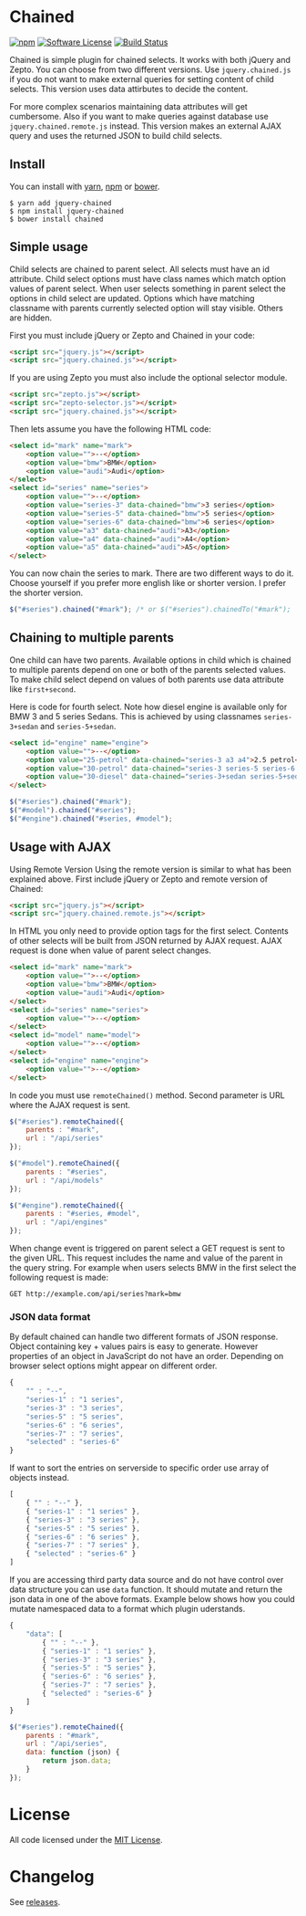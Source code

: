 # Chained

[![npm](https://img.shields.io/npm/v/jquery-chained.svg)](https://www.npmjs.com/package/jquery-chained)
[![Software License](https://img.shields.io/badge/license-MIT-brightgreen.svg?style=flat-square)](LICENSE.txt)
[![Build Status](https://img.shields.io/travis/tuupola/jquery_chained/master.svg?style=flat-square)](https://travis-ci.org/tuupola/jquery_chained)

Chained is simple plugin for chained selects. It works with both jQuery and Zepto. You can choose from two different versions. Use `jquery.chained.js` if you do not want to make external queries for setting content of child selects. This version uses data attirbutes to decide the content.

For more complex scenarios maintaining data attributes will get cumbersome. Also if you want to make queries against database use `jquery.chained.remote.js` instead. This version makes an external AJAX query and uses the returned JSON to build child selects.

## Install

You can install with [yarn](https://yarnpkg.com/), [npm](https://www.npmjs.com/) or [bower](http://bower.io/).

```
$ yarn add jquery-chained
$ npm install jquery-chained
$ bower install chained
```

## Simple usage

Child selects are chained to parent select. All selects must have an id attribute. Child select options must have class names which match option values of parent select. When user selects something in parent select the options in child select are updated. Options which have matching classname with parents currently selected option will stay visible. Others are hidden.

First you must include jQuery or Zepto and Chained in your code:

```html
<script src="jquery.js"></script>
<script src="jquery.chained.js"></script>
```

If you are using Zepto you must also include the optional selector module.

```html
<script src="zepto.js"></script>
<script src="zepto-selector.js"></script>
<script src="jquery.chained.js"></script>
```

Then lets assume you have the following HTML code:

```html
<select id="mark" name="mark">
    <option value="">--</option>
    <option value="bmw">BMW</option>
    <option value="audi">Audi</option>
</select>
<select id="series" name="series">
    <option value="">--</option>
    <option value="series-3" data-chained="bmw">3 series</option>
    <option value="series-5" data-chained="bmw">5 series</option>
    <option value="series-6" data-chained="bmw">6 series</option>
    <option value="a3" data-chained="audi">A3</option>
    <option value="a4" data-chained="audi">A4</option>
    <option value="a5" data-chained="audi">A5</option>
</select>
```

You can now chain the series to mark. There are two different ways to do it. Choose yourself if you prefer more english like or shorter version. I prefer the shorter version.

```javascript
$("#series").chained("#mark"); /* or $("#series").chainedTo("#mark");
```

## Chaining to multiple parents

One child can have two parents. Available options in child which is chained to multiple parents depend on one or both of the parents selected values. To make child select depend on values of both parents use data attribute like `first+second`.

Here is code for fourth select. Note how diesel engine is available only for BMW 3 and 5 series Sedans. This is achieved by using classnames `series-3+sedan` and `series-5+sedan`.

```html
<select id="engine" name="engine">
    <option value="">--</option>
    <option value="25-petrol" data-chained="series-3 a3 a4">2.5 petrol</option>
    <option value="30-petrol" data-chained="series-3 series-5 series-6 a3 a4 a5">3.0 petrol</option>
    <option value="30-diesel" data-chained="series-3+sedan series-5+sedan a5">3.0 diesel</option>
</select>
```
```javascript
$("#series").chained("#mark");
$("#model").chained("#series");
$("#engine").chained("#series, #model");
```

## Usage with AJAX

Using Remote Version
Using the remote version is similar to what has been explained above. First include jQuery or Zepto and remote version of Chained:

```html
<script src="jquery.js"></script>
<script src="jquery.chained.remote.js"></script>
```

In HTML you only need to provide option tags for the first select. Contents of other selects will be built from JSON returned by AJAX request. AJAX request is done when value of parent select changes.

```html
<select id="mark" name="mark">
    <option value="">--</option>
    <option value="bmw">BMW</option>
    <option value="audi">Audi</option>
</select>
<select id="series" name="series">
    <option value="">--</option>
</select>
<select id="model" name="model">
    <option value="">--</option>
</select>
<select id="engine" name="engine">
    <option value="">--</option>
</select>
```

In code you must use `remoteChained()` method. Second parameter is URL where the AJAX request is sent.

```javascript
$("#series").remoteChained({
    parents : "#mark",
    url : "/api/series"
});

$("#model").remoteChained({
    parents : "#series",
    url : "/api/models"
});

$("#engine").remoteChained({
    parents : "#series, #model",
    url : "/api/engines"
});
```

When change event is triggered on parent select a GET request is sent to the given URL. This request includes the name and value of the parent in the query string. For example when users selects BMW in the first select the following request is made:

```
GET http://example.com/api/series?mark=bmw
```

### JSON data format

By default chained can handle two different formats of JSON response. Object containing key + values pairs is easy to generate. However properties of an object in JavaScript do not have an order. Depending on browser select options might appear on different order.

```javascript
{
    "" : "--",
    "series-1" : "1 series",
    "series-3" : "3 series",
    "series-5" : "5 series",
    "series-6" : "6 series",
    "series-7" : "7 series",
    "selected" : "series-6"
}
```

If want to sort the entries on serverside to specific order use array of objects instead.

```javascript
[
    { "" : "--" },
    { "series-1" : "1 series" },
    { "series-3" : "3 series" },
    { "series-5" : "5 series" },
    { "series-6" : "6 series" },
    { "series-7" : "7 series" },
    { "selected" : "series-6" }
]
```

If you are accessing third party data source and do not have control over data structure you can use `data` function. It should mutate and return the json data in one of the above formats. Example below shows how you could mutate namespaced data to a format which plugin uderstands.

```javascript
{
    "data": [
        { "" : "--" },
        { "series-1" : "1 series" },
        { "series-3" : "3 series" },
        { "series-5" : "5 series" },
        { "series-6" : "6 series" },
        { "series-7" : "7 series" },
        { "selected" : "series-6" }
    ]
}
```

```javascript
$("#series").remoteChained({
    parents : "#mark",
    url : "/api/series",
    data: function (json) {
        return json.data;
    }
});
```

# License

All code licensed under the [MIT License](http://www.opensource.org/licenses/mit-license.php).

# Changelog

See [releases](https://github.com/tuupola/jquery_chained/releases).
